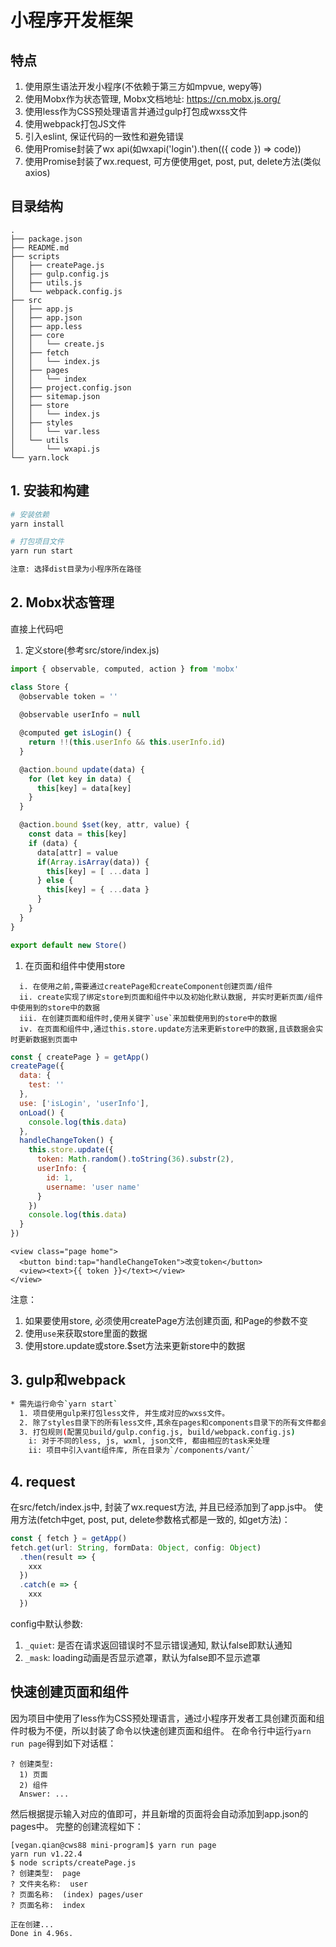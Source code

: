 # 小程序开发框架

## 特点

  1. 使用原生语法开发小程序(不依赖于第三方如mpvue, wepy等)
  2. 使用Mobx作为状态管理, Mobx文档地址: <https://cn.mobx.js.org/>
  3. 使用less作为CSS预处理语言并通过gulp打包成wxss文件
  4. 使用webpack打包JS文件
  5. 引入eslint, 保证代码的一致性和避免错误
  6. 使用Promise封装了wx api(如wxapi('login').then(({ code }) => code))
  7. 使用Promise封装了wx.request, 可方便使用get, post, put, delete方法(类似axios)

## 目录结构

```code
.
├── package.json
├── README.md
├── scripts
│   ├── createPage.js
│   ├── gulp.config.js
│   ├── utils.js
│   └── webpack.config.js
├── src
│   ├── app.js
│   ├── app.json
│   ├── app.less
│   ├── core
│   │   └── create.js
│   ├── fetch
│   │   └── index.js
│   ├── pages
│   │   └── index
│   ├── project.config.json
│   ├── sitemap.json
│   ├── store
│   │   └── index.js
│   ├── styles
│   │   └── var.less
│   └── utils
│       └── wxapi.js
└── yarn.lock
```

## 1. 安装和构建

``` bash
# 安装依赖
yarn install

# 打包项目文件
yarn run start

注意: 选择dist目录为小程序所在路径
```

## 2. Mobx状态管理

直接上代码吧

1. 定义store(参考src/store/index.js)

```js
import { observable, computed, action } from 'mobx'

class Store {
  @observable token = ''
  
  @observable userInfo = null

  @computed get isLogin() {
    return !!(this.userInfo && this.userInfo.id)
  }

  @action.bound update(data) {
    for (let key in data) {
      this[key] = data[key]
    }
  }

  @action.bound $set(key, attr, value) {
    const data = this[key]
    if (data) {
      data[attr] = value
      if(Array.isArray(data)) {
        this[key] = [ ...data ]
      } else {
        this[key] = { ...data }
      }
    }
  }
}

export default new Store()
```

1. 在页面和组件中使用store

```code
  i. 在使用之前,需要通过createPage和createComponent创建页面/组件
  ii. create实现了绑定store到页面和组件中以及初始化默认数据, 并实时更新页面/组件中使用到的store中的数据
  iii. 在创建页面和组件时,使用关键字`use`来加载使用到的store中的数据
  iv. 在页面和组件中,通过this.store.update方法来更新store中的数据,且该数据会实时更新数据到页面中
```

``` js
const { createPage } = getApp()
createPage({
  data: {
    test: ''
  },
  use: ['isLogin', 'userInfo'],
  onLoad() {
    console.log(this.data)
  },
  handleChangeToken() {
    this.store.update({
      token: Math.random().toString(36).substr(2),
      userInfo: {
        id: 1,
        username: 'user name'
      }
    })
    console.log(this.data)
  }
})
```

```wxml
<view class="page home">
  <button bind:tap="handleChangeToken">改变token</button>
  <view><text>{{ token }}</text></view>
</view>
```

注意：

  1. 如果要使用store, 必须使用createPage方法创建页面, 和Page的参数不变
  2. 使用`use`来获取store里面的数据
  3. 使用store.update或store.$set方法来更新store中的数据

## 3. gulp和webpack

```bash
* 需先运行命令`yarn start`
  1. 项目使用gulp来打包less文件, 并生成对应的wxss文件。
  2. 除了styles目录下的所有less文件,其余在pages和components目录下的所有文件都会被打包。
  3. 打包规则(配置见build/gulp.config.js, build/webpack.config.js)
    i: 对于不同的less, js, wxml, json文件, 都由相应的task来处理
    ii: 项目中引入vant组件库, 所在目录为`/components/vant/`
```

## 4. request

在src/fetch/index.js中, 封装了wx.request方法, 并且已经添加到了app.js中。
使用方法(fetch中get, post, put, delete参数格式都是一致的, 如get方法)：

```js
const { fetch } = getApp()
fetch.get(url: String, formData: Object, config: Object)
  .then(result => {
    xxx
  })
  .catch(e => {
    xxx
  })
```

config中默认参数:

  1. `_quiet`: 是否在请求返回错误时不显示错误通知, 默认false即默认通知
  2. `_mask`: loading动画是否显示遮罩，默认为false即不显示遮罩

## 快速创建页面和组件

因为项目中使用了less作为CSS预处理语言，通过小程序开发者工具创建页面和组件时极为不便，所以封装了命令以快速创建页面和组件。
在命令行中运行`yarn run page`得到如下对话框：

```code
? 创建类型:  
  1) 页面
  2) 组件
  Answer: ...
```

然后根据提示输入对应的值即可，并且新增的页面将会自动添加到app.json的pages中。
完整的创建流程如下：

```code
[vegan.qian@cws88 mini-program]$ yarn run page
yarn run v1.22.4
$ node scripts/createPage.js
? 创建类型:  page
? 文件夹名称:  user
? 页面名称:  (index) pages/user
? 页面名称:  index

正在创建...
Done in 4.96s.
```
